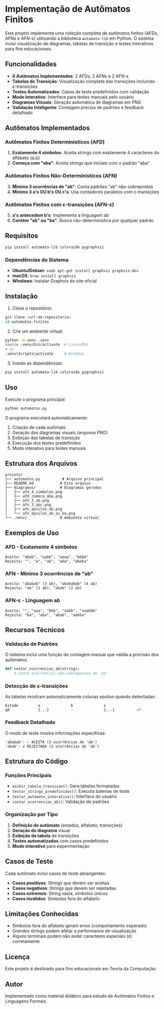 # Implementação de Autômatos Finitos

Este projeto implementa uma coleção completa de autômatos finitos (AFDs, AFNs e AFN-ε) utilizando a biblioteca `automata-lib` em Python. O sistema inclui visualização de diagramas, tabelas de transição e testes interativos para fins educacionais.

## Funcionalidades

- **6 Autômatos Implementados**: 2 AFDs, 2 AFNs e 2 AFN-ε
- **Tabelas de Transição**: Visualização completa das transições incluindo ε-transições
- **Testes Automatizados**: Casos de teste predefinidos com validação
- **Modo Interativo**: Interface para testes manuais pelo usuário
- **Diagramas Visuais**: Geração automática de diagramas em PNG
- **Validação Inteligente**: Contagem precisa de padrões e feedback detalhado

## Autômatos Implementados

### Autômatos Finitos Determinísticos (AFD)
1. **Exatamente 4 símbolos**: Aceita strings com exatamente 4 caracteres do alfabeto {a,b}
2. **Começa com "aba"**: Aceita strings que iniciam com o padrão "aba"

### Autômatos Finitos Não-Determinísticos (AFN)  
3. **Mínimo 3 ocorrências de "ab"**: Conta padrões "ab" não-sobrepostos
4. **Mínimo 3 a's OU b's OU c's**: Usa contadores paralelos com ε-transições

### Autômatos Finitos com ε-transições (AFN-ε)
5. **a's antecedem b's**: Implementa a linguagem a*b*
6. **Contém "ab" ou "ba"**: Busca não-determinística por qualquer padrão

## Requisitos

```bash
pip install automata-lib coloraide pygraphviz
```

### Dependências do Sistema
- **Ubuntu/Debian**: `sudo apt-get install graphviz graphviz-dev`
- **macOS**: `brew install graphviz`
- **Windows**: Instalar Graphviz do site oficial

## Instalação

1. Clone o repositório:
```bash
git clone <url-do-repositorio>
cd automatos-finitos
```

2. Crie um ambiente virtual:
```bash
python -m venv .venv
source .venv/bin/activate  # Linux/Mac
# ou
.venv\Scripts\activate     # Windows
```

3. Instale as dependências:
```bash
pip install automata-lib coloraide pygraphviz
```

## Uso

Execute o programa principal:
```bash
python automatos.py
```

O programa executará automaticamente:
1. Criação de cada autômato
2. Geração dos diagramas visuais (arquivos PNG)
3. Exibição das tabelas de transição
4. Execução dos testes predefinidos
5. Modo interativo para testes manuais

## Estrutura dos Arquivos

```
projeto/
├── automatos.py          # Arquivo principal
├── README.md            # Este arquivo
├── diagramas/           # Diagramas gerados
│   ├── afd_4_simbolos.png
│   ├── afd_comeca_aba.png
│   ├── afn_3_ab.png
│   ├── afn_3_abc.png
│   ├── afn_epsilon_ab.png
│   └── afn_epsilon_ab_ou_ba.png
└── .venv/               # Ambiente virtual
```

## Exemplos de Uso

### AFD - Exatamente 4 símbolos
```
Aceita: "abab", "aabb", "aaaa", "bbbb"
Rejeita: "", "a", "ab", "aba", "ababa"
```

### AFN - Mínimo 3 ocorrências de "ab"
```
Aceita: "ababab" (3 ab), "abababab" (4 ab)
Rejeita: "ab" (1 ab), "abab" (2 ab)
```

### AFN-ε - Linguagem a*b*
```
Aceita: "", "aaa", "bbb", "aabb", "aaabbb"
Rejeita: "ba", "aba", "abab", "aabba"
```

## Recursos Técnicos

### Validação de Padrões
O sistema inclui uma função de contagem manual que valida a precisão dos autômatos:
```python
def contar_ocorrencias_ab(string):
    # Conta ocorrências não-sobrepostas de 'ab'
```

### Detecção de ε-transições
As tabelas mostram automaticamente colunas epsilon quando detectadas:
```
Estado         a              b              ε              
q0             {...}          -              {...}          →*
```

### Feedback Detalhado
O modo de teste mostra informações específicas:
```
'ababab': ✓ ACEITA (3 ocorrências de 'ab')
'abab': ✗ REJEITADA (2 ocorrências de 'ab')
```

## Estrutura do Código

### Funções Principais
- `exibir_tabela_transicao()`: Gera tabelas formatadas
- `testar_strings_predefinidas()`: Executa baterias de teste
- `testar_automato_interativo()`: Interface do usuário
- `contar_ocorrencias_ab()`: Validação de padrões

### Organização por Tipo
1. **Definição do autômato** (estados, alfabeto, transições)
2. **Geração do diagrama** visual
3. **Exibição da tabela** de transições
4. **Testes automatizados** com casos predefinidos
5. **Modo interativo** para experimentação

## Casos de Teste

Cada autômato inclui casos de teste abrangentes:
- **Casos positivos**: Strings que devem ser aceitas
- **Casos negativos**: Strings que devem ser rejeitadas  
- **Casos extremos**: String vazia, símbolos únicos
- **Casos inválidos**: Símbolos fora do alfabeto

## Limitações Conhecidas

- Símbolos fora do alfabeto geram erros (comportamento esperado)
- Grandes strings podem afetar a performance de visualização
- Alguns terminais podem não exibir caracteres especiais (ε) corretamente



## Licença

Este projeto é destinado para fins educacionais em Teoria da Computação.

## Autor

Implementado como material didático para estudo de Autômatos Finitos e Linguagens Formais.

